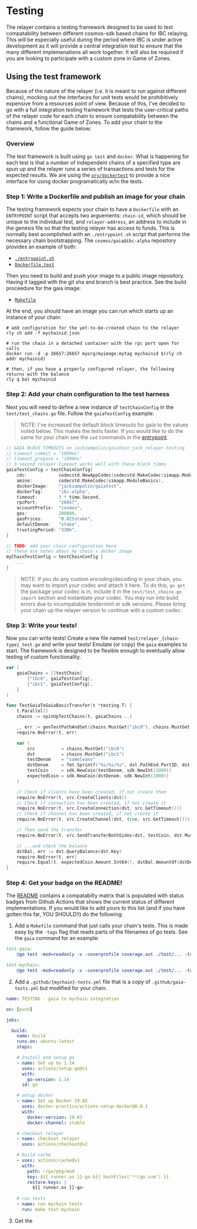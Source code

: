 # Testing

The relayer contains a testing framework designed to be used to test compatability between different cosmos-sdk based chains for IBC relaying. This will be especially useful during the period where IBC is under active development as it will provide a central integration test to ensure that the many different implemenations all work together. It will also be required if you are looking to participate with a custom zone in Game of Zones.

## Using the test framework

Because of the nature of the relayer (i.e. it is meant to run against different chains), mocking out the interfaces for unit tests would be prohibitively expensive from a resources point of view. Because of this, I've decided to go with a full integration testing framework that tests the user-critical paths of the relayer code for each chain to ensure compatability between the chains and a functional Game of Zones. To add your chain to the framework, follow the guide below:

### Overview

The test framework is built using `go test` and `docker`. What is happening for each test is that a number of independent chains of a specified type are spun up and the relayer runs a series of transactions and tests for the expected results. We are using the [`ory/dockertest`](https://github.com/ory/dockertest) to provide a nice interface for using docker programatically w/in the tests.

### Step 1: Write a Dockerfile and publish an image for your chain

The testing framework expects your chain to have a `Dockerfile` with an `ENTRYPOINT` script that accepts two arguements: `chain-id`, which should be unique to the individual test, and `relayer-address`, an address to include in the genesis file so that the testing relayer has access to funds. This is normally best acomplished with an `./entrypoint.sh` script that performs the necessary chain bootstrapping. The `cosmos/gaia@ibc-alpha` repository provides an example of both:

- [`./entrypoint.sh`](https://github.com/cosmos/gaia/tree/ibc-alpha/contrib/single-node.sh)
- [`Dockerfile.test`](https://github.com/cosmos/gaia/tree/ibc-alpha/contrib/Dockerfile.test)

Then you need to build and push your image to a public image repository. Having it tagged with the git sha and branch is best practice. See the build proceedure for the gaia image:

- [`Makefile`](https://github.com/cosmos/gaia/blob/ibc-alpha/Makefile#L164)

At the end, you should have an image you can run which starts up an instance of your chain: 

```shell
# add configuration for the yet-to-be-created chain to the relayer
rly ch add -f mychainid.json

# run the chain in a detached container with the rpc port open for calls
docker run -d -p 26657:26657 myorg/myimage:mytag mychainid $(rly ch addr mychainid)

# then, if you have a properly configured relayer, the following returns with the balance
rly q bal mychainid
```

### Step 2: Add your chain configuration to the test harness

Next you will need to define a new instance of `testChainConfig` in the `test/test_chains.go` file. Follow the `gaiaTestConfig` example:

> NOTE: I've increased the default block timeouts for gaia to the values noted below. This makes the tests faster. If you would like to do the same for your chain see the `sed` commands in the [entrypoint](https://github.com/cosmos/gaia/tree/ibc-alpha/contrib/single-node.sh).

```go
// GAIA BLOCK TIMEOUTS on jackzampolin/gaiatest:jack_relayer-testing
// timeout_commit = "1000ms"
// timeout_propose = "1000ms"
// 3 second relayer timeout works well with these block times
gaiaTestConfig = testChainConfig{
    cdc:            codecstd.NewAppCodec(codecstd.MakeCodec(simapp.ModuleBasics)),
    amino:          codecstd.MakeCodec(simapp.ModuleBasics),
    dockerImage:    "jackzampolin/gaiatest",
    dockerTag:      "ibc-alpha",
    timeout:        3 * time.Second,
    rpcPort:        "26657",
    accountPrefix:  "cosmos",
    gas:            200000,
    gasPrices:      "0.025stake",
    defaultDenom:   "stake",
    trustingPeriod: "330h",
}

// TODO: add your chain configuration here
// These are notes about my chain's docker image
myChainTestConfig = testChainConfig {
    ...
}
```

> NOTE: If you do any custom encoding/decoding in your chain, you may want to import your codec and attach it here. To do this, `go get` the package your codec is in, include it in the `test/test_chains.go` `import` section and instantiate your codec. You may run into build errors due to incompatable tendermint or sdk versions. Please bring your chain up the relayer version to continue with a custom codec.

### Step 3: Write your tests!

Now you can write tests! Create a new file named `test/relayer_{chain-type}_test.go` and write your tests! Emulate (or copy) the `gaia` examples to start. The framework is designed to be flexible enough to eventually allow testing of custom functionality.

```go
var (
	gaiaChains = []testChain{
		{"ibc0", gaiaTestConfig},
		{"ibc1", gaiaTestConfig},
	}
)

func TestGaiaToGaiaBasicTransfer(t *testing.T) {
	t.Parallel()
	chains := spinUpTestChains(t, gaiaChains...)

	_, err := genTestPathAndSet(chains.MustGet("ibc0"), chains.MustGet("ibc1"), "transfer", "transfer")
	require.NoError(t, err)

	var (
		src          = chains.MustGet("ibc0")
		dst          = chains.MustGet("ibc1")
		testDenom    = "samoleans"
		dstDenom     = fmt.Sprintf("%s/%s/%s", dst.PathEnd.PortID, dst.PathEnd.ChannelID, testDenom)
		testCoin     = sdk.NewCoin(testDenom, sdk.NewInt(1000))
		expectedCoin = sdk.NewCoin(dstDenom, sdk.NewInt(1000))
	)

	// Check if clients have been created, if not create them
	require.NoError(t, src.CreateClients(dst))
	// Check if connection has been created, if not create it
	require.NoError(t, src.CreateConnection(dst, src.GetTimeout()))
	// Check if channel has been created, if not create it
	require.NoError(t, src.CreateChannel(dst, true, src.GetTimeout()))

	// Then send the transfer
	require.NoError(t, src.SendTransferBothSides(dst, testCoin, dst.MustGetAddress(), true))

	// ...and check the balance
	dstBal, err := dst.QueryBalance(dst.Key)
	require.NoError(t, err)
	require.Equal(t, expectedCoin.Amount.Int64(), dstBal.AmountOf(dstDenom).Int64())
}
```

### Step 4: Get your badge on the README!

The [README](../README.md) contains a compatabilty matrix that is populated with status badges from Github Actions that shows the current status of different implementations. If you would like to add yours to this list (and if you have gotten this far, YOU SHOULD!!) do the following:

1. Add a `Makefile` command that just calls your chain's tests. This is made easy by the `-tags` flag that reads parts of the filenames of go tests. See the `gaia` command for an example:

```Makefile
test-gaia:
	@go test -mod=readonly -v -coverprofile coverage.out ./test/... -tags gaia

test-mychain:
    @go test -mod=readonly -v -coverprofile coverage.out ./test/... -tags mychain
```

2. Add a `.github/{mychain}-tests.yml` file that is a copy of `.github/gaia-tests.yml` but modified for your chain.

```yml
name: TESTING - gaia to mychain integration

on: [push]

jobs:

  build:
    name: build
    runs-on: ubuntu-latest
    steps:

    # Install and setup go
    - name: Set up Go 1.14
      uses: actions/setup-go@v1
      with:
        go-version: 1.14
      id: go

    # setup docker
    - name: Set up Docker 19.03
      uses: docker-practice/actions-setup-docker@0.0.1    
      with:
        docker-version: 19.03
        docker-channel: stable

    # checkout relayer
    - name: checkout relayer
      uses: actions/checkout@v2

    # build cache
    - uses: actions/cache@v1
      with:
        path: ~/go/pkg/mod
        key: ${{ runner.os }}-go-${{ hashFiles('**/go.sum') }}
        restore-keys: |
          ${{ runner.os }}-go-
    
    # run tests
    - name: run mychain tests
      run: make test-mychain
```

3. Get the 